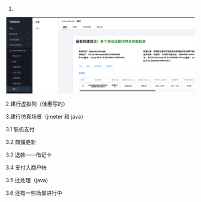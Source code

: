 1. 

![image-20240925163445001](建行到底有多少场景.assets/image-20240925163445001.png)



2.建行虚拟列（佳惠写的）



3.建行仿真场景（jmeter 和 java）

3.1 联机支付

3.2 商铺更新

3.3 退款——借记卡

3.4 支付入商户帐

3.5 批处理（java）

3.6 还有一些场景进行中

